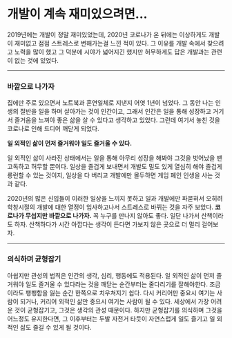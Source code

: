 # 개발이 계속 재미있으려면...
2019년에는 개발이 정말 재미있었는데, 2020년 코로나가 온 뒤에는 이상하게도 개발이 재미없고 점점 스트레스로 변해가는걸 느낀 적이 있다. 그 이유를 개발 속에서 찾으려고 노력을 많이 했고 그 덕분에 시야가 넓어지긴 했지만 허무하게도 답은 개발과는 관련이 없는 것에 있었다.

---
### 바깥으로 나가자
집에만 주로 있으면서 노트북과 혼연일체로 지낸지 어엿 1년이 넘었다. 그 동안 나는 인생의 절반을 일을 하며 살아가는 것이 인간이고, 그래서 인간은 일을 통해 성장하고 거기서 즐거움을 느껴야 좋은 삶을 살 수 있다고 생각하고 있었다. 그런데 여기서 놓친 것을 코로나로 인해 드디어 깨닫게 되었다.

**일 외적인 삶이 먼저 즐거워야 일도 즐거울 수 있다.**

일 외적인 삶이 사라진 상태에서는 일을 통해 아무리 성장을 해봐야 그것을 벗어났을 땐 고독하고 허무할 뿐이다. 일상을 즐겁게 보내면서 개발도 밀도 있게 열심히 해야 즐겁게 롱런할 수 있는 것이지, 일상을 다 버리고 개발에만 몰두하면 게임 폐인 인생을 사는 것과 같다. 

2020년의 많은 신입들이 이러한 일상을 느끼지 못하고 일과 개발에만 파묻혀서 오히려 학창시절의 개발에 대한 열정이 입사하고나서 스트레스로 바뀌는 것을 자주 보았다. **코로나가 무섭지만 바깥으로 나가자.** 꼭 누구를 만나지 않아도 좋다. 일단 나가서 산책이라도 하자. 산책하다가 시간 아깝다는 생각이 든다면 가보지 않은 곳으로 더 멀리 걸어보자.

---
### 의식하며 균형잡기
아쉽지만 관성의 법칙은 인간의 생각, 심리, 행동에도 적용된다. 일 외적인 삶이 먼저 즐거워야 일도 즐거울 수 있다라는 것을 깨닫는 순간부터는 줄다리기를 잘해야한다. 조금이라도 팽팽함을 잃는 순간 한쪽으로 치우쳐지기 쉽다. 다시 커리어만 중요시 여기는 사람이 되거나, 커리어 외적인 삶만 중요시 여기는 사람이 될 수 있다. 세상에서 가장 어려운 것이 균형잡기고, 그것은 생각의 관성 때문이다. 하지만 균형잡기를 의식하며 그것을 어느정도 유지한다면, 그 이후부터는 두발 자전거 타듯이 자연스럽게 일도 즐기고 일 외적인 삶도 즐길 수 있게 될 것이다.



